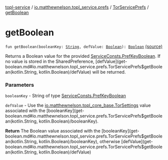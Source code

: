 [topl-service](../../index.md) / [io.matthewnelson.topl_service.prefs](../index.md) / [TorServicePrefs](index.md) / [getBoolean](./get-boolean.md)

# getBoolean

`fun getBoolean(booleanKey: `[`String`](https://kotlinlang.org/api/latest/jvm/stdlib/kotlin/-string/index.html)`, defValue: `[`Boolean`](https://kotlinlang.org/api/latest/jvm/stdlib/kotlin/-boolean/index.html)`): `[`Boolean`](https://kotlinlang.org/api/latest/jvm/stdlib/kotlin/-boolean/index.html) [(source)](https://github.com/05nelsonm/TorOnionProxyLibrary-Android/blob/master/topl-service/src/main/java/io/matthewnelson/topl_service/prefs/TorServicePrefs.kt#L88)

Returns a Boolean value for the provided [ServiceConsts.PrefKeyBoolean](../../io.matthewnelson.topl_service.util/-service-consts/-pref-key-boolean/index.md). If no
value is stored in the SharedPreference, [defValue](get-boolean.md#io.matthewnelson.topl_service.prefs.TorServicePrefs$getBoolean(kotlin.String, kotlin.Boolean)/defValue) will be returned.

### Parameters

`booleanKey` - String of type [ServiceConsts.PrefKeyBoolean](../../io.matthewnelson.topl_service.util/-service-consts/-pref-key-boolean/index.md)

`defValue` - Use the [io.matthewnelson.topl_core_base.TorSettings](../../../topl-core-base/io.matthewnelson.topl_core_base/-tor-settings/index.md) value
associated with the [booleanKey](get-boolean.md#io.matthewnelson.topl_service.prefs.TorServicePrefs$getBoolean(kotlin.String, kotlin.Boolean)/booleanKey).

**Return**
The Boolean value associated with the [booleanKey](get-boolean.md#io.matthewnelson.topl_service.prefs.TorServicePrefs$getBoolean(kotlin.String, kotlin.Boolean)/booleanKey), otherwise [defValue](get-boolean.md#io.matthewnelson.topl_service.prefs.TorServicePrefs$getBoolean(kotlin.String, kotlin.Boolean)/defValue)

